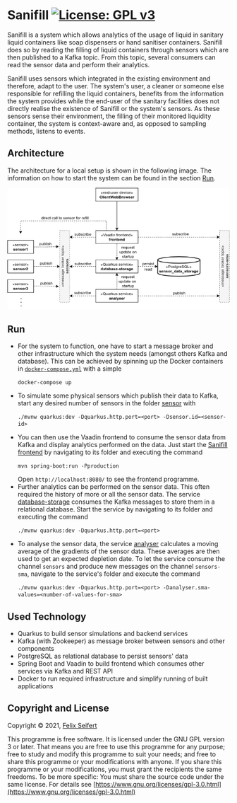 # Sanifill [![License: GPL v3](https://img.shields.io/badge/License-GPLv3-blue.svg)](https://www.gnu.org/licenses/gpl-3.0)

Sanifill is a system which allows analytics of the usage of liquid in sanitary liquid containers like soap dispensers or 
hand sanitiser containers. Sanifill does so by reading the filling of liquid containers through sensors which are then 
published to a Kafka topic. From this topic, several consumers can read the sensor data and perform their analytics.

Sanifill uses sensors which integrated in the existing environment and therefore, adapt to the user. The system's user, 
a cleaner or someone else responsible for refilling the liquid containers, benefits from the information the system 
provides while the end-user of the sanitary facilities does not directly realise the existence of Sanifill or the 
system's sensors. As these sensors sense their environment, the filling of their monitored liquidity container, the 
system is context-aware and, as opposed to sampling methods, listens to events.

## Architecture

The architecture for a local setup is shown in the following image. The information on how to start the system can be 
found in the section [Run](#run).

![Architecture](architecture/architecture.png)

## Run

* For the system to function, one have to start a message broker and other infrastructure which the system needs (amongst 
others Kafka and database). This can be achieved by spinning up the Docker containers in 
[`docker-compose.yml`](infrastructure/docker-compose.yml) with a simple
  ```shell script
  docker-compose up
  ```
* To simulate some physical sensors which publish their data to Kafka, start any desired number of sensors in the folder 
[sensor](sensor) with 
  ```shell script
  ./mvnw quarkus:dev -Dquarkus.http.port=<port> -Dsensor.id=<sensor-id>
  ```
* You can then use the Vaadin frontend to consume the sensor data from Kafka and display analytics performed on the data. 
Just start the [Sanifill frontend](frontend) by navigating to its folder and executing the command
  ```shell script
  mvn spring-boot:run -Pproduction
  ```
  Open `http://localhost:8080/` to see the frontend programme.
* Further analytics can be performed on the sensor data. This often required the history of more or all the sensor data. 
The service [database-storage](database-storage) consumes the Kafka messages to store them in a relational database. 
Start the service by navigating to its folder and executing the command 
  ```shell script
  ./mvnw quarkus:dev -Dquarkus.http.port=<port>
  ```
* To analyse the sensor data, the service [analyser](analyser) calculates a moving average of the gradients of the sensor 
data. These averages are then used to get an expected depletion date. To let the service consume the channel `sensors` 
and produce new messages on the channel `sensors-sma`, navigate to the service's folder and execute the command
  ```shell script
  ./mvnw quarkus:dev -Dquarkus.http.port=<port> -Danalyser.sma-values=<number-of-values-for-sma>
  ```

## Used Technology

* Quarkus to build sensor simulations and backend services
* Kafka (with Zookeeper) as message broker between sensors and other components
* PostgreSQL as relational database to persist sensors' data
* Spring Boot and Vaadin to build frontend which consumes other services via Kafka and REST API
* Docker to run required infrastructure and simplify running of built applications

## Copyright and License

Copyright © 2021, [Felix Seifert](https://www.felix-seifert.com/)

This programme is free software. It is licensed under the GNU GPL version 3 or later. That means you are free to use 
this programme for any purpose; free to study and modify this programme to suit your needs; and free to share this 
programme or your modifications with anyone. If you share this programme or your modifications, you must grant the 
recipients the same freedoms. To be more specific: You must share the source code under the same license.
For details see [https://www.gnu.org/licenses/gpl-3.0.html](https://www.gnu.org/licenses/gpl-3.0.html)